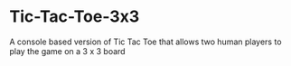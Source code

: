 # Tic-Tac-Toe-3x3
A console based version of Tic Tac Toe that allows two human players to play the game on a 3 x 3 board
